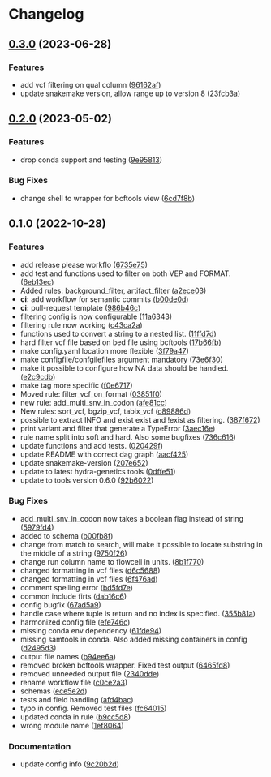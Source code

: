 # Changelog

## [0.3.0](https://www.github.com/hydra-genetics/filtering/compare/v0.2.0...v0.3.0) (2023-06-28)


### Features

* add vcf filtering on qual column ([96162af](https://www.github.com/hydra-genetics/filtering/commit/96162af848ac167f6942a50a9ef5d3c051f7856d))
* update snakemake version, allow range up to version 8 ([23fcb3a](https://www.github.com/hydra-genetics/filtering/commit/23fcb3a017904dcd508ff18239872dae2779c8be))

## [0.2.0](https://www.github.com/hydra-genetics/filtering/compare/v0.1.0...v0.2.0) (2023-05-02)


### Features

* drop conda support and testing ([9e95813](https://www.github.com/hydra-genetics/filtering/commit/9e9581376103d72ca2424b2ffecb854e21aecf33))


### Bug Fixes

* change shell to wrapper for bcftools view ([6cd7f8b](https://www.github.com/hydra-genetics/filtering/commit/6cd7f8beb7dfc1ebf04dd94ffad7ba4b670be590))

## 0.1.0 (2022-10-28)


### Features

* add release please workflo ([6735e75](https://www.github.com/hydra-genetics/filtering/commit/6735e75406362e5bc62f5db5eede67556f8c1da7))
* add test and functions used to filter on both VEP and FORMAT. ([6eb13ec](https://www.github.com/hydra-genetics/filtering/commit/6eb13ec1e2a48f007156e786d982df649990ab52))
* Added rules: background_filter, artifact_filter ([a2ece03](https://www.github.com/hydra-genetics/filtering/commit/a2ece033b9b1c805962e4018f41aa0135da9716d))
* **ci:** add workflow for semantic commits ([b00de0d](https://www.github.com/hydra-genetics/filtering/commit/b00de0def422f62c84bfcc1f316cc4a5685d30c4))
* **ci:** pull-request template ([986b46c](https://www.github.com/hydra-genetics/filtering/commit/986b46cbd8760b7599ae2f3482941d3e575d05ff))
* filtering config is now configurable ([11a6343](https://www.github.com/hydra-genetics/filtering/commit/11a6343489c8d04e4a366963bc4bed87f6bdbb56))
* filtering rule now working ([c43ca2a](https://www.github.com/hydra-genetics/filtering/commit/c43ca2a62aa404912c7621f3d4cf44b5a1d475e8))
* functions used to convert a string to a nested list. ([11ffd7d](https://www.github.com/hydra-genetics/filtering/commit/11ffd7d0ca6c754404fc0d2b15231aed33a8d978))
* hard filter vcf file based on bed file using bcftools ([17b66fb](https://www.github.com/hydra-genetics/filtering/commit/17b66fb09cc327b4ca8b33df49607c645cb0e5a3))
* make config.yaml location more flexible ([3f79a47](https://www.github.com/hydra-genetics/filtering/commit/3f79a475d70809d7147015967fdf67d1485b479a))
* make configfile/confgilefiles argument mandatory ([73e6f30](https://www.github.com/hydra-genetics/filtering/commit/73e6f3022d71fa9056d6420cb0e6a19ee46a2452))
* make it possible to configure how NA data should be handled. ([e2c9cdb](https://www.github.com/hydra-genetics/filtering/commit/e2c9cdb8c47063ce32d9345c9a368c957cde4891))
* make tag more specific ([f0e6717](https://www.github.com/hydra-genetics/filtering/commit/f0e6717d1a472d937ddcb2ddeb26628535c61e9a))
* Moved rule: filter_vcf_on_format ([03851f0](https://www.github.com/hydra-genetics/filtering/commit/03851f0c0f1280e48a946c1153a15bbcf6db8b64))
* new rule: add_multi_snv_in_codon ([afe81cc](https://www.github.com/hydra-genetics/filtering/commit/afe81cc6d316df3eb2b086b6fe1ef2cae762f314))
* New rules: sort_vcf, bgzip_vcf, tabix_vcf ([c89886d](https://www.github.com/hydra-genetics/filtering/commit/c89886dd2e453110da0724a21821cbf7378c97ce))
* possible to extract INFO and exist exist and !exist as filtering. ([387f672](https://www.github.com/hydra-genetics/filtering/commit/387f672ce378c4789b7a27ea6d3b52729095bacc))
* print variant and filter that generate a TypeError ([3aec16e](https://www.github.com/hydra-genetics/filtering/commit/3aec16ee5277ff3a42a46f27264155de00beee3e))
* rule name split into soft and hard. Also some bugfixes ([736c616](https://www.github.com/hydra-genetics/filtering/commit/736c616909bcb5c1eefb2e2d28f80471efdd63e4))
* update functions and add tests. ([020429f](https://www.github.com/hydra-genetics/filtering/commit/020429fbd9527343216bb29bb11768ff1bbc5aa6))
* update README with correct dag graph ([aacf425](https://www.github.com/hydra-genetics/filtering/commit/aacf4257534e807105f9822849a1e4c7d073b6ec))
* update snakemake-version ([207e652](https://www.github.com/hydra-genetics/filtering/commit/207e65214b6845f5a58346489bd941ead0281cf9))
* update to latest hydra-genetics tools ([0dffe51](https://www.github.com/hydra-genetics/filtering/commit/0dffe51ace6afae857941d2674c3c4024680c58c))
* update to tools version 0.6.0 ([92b6022](https://www.github.com/hydra-genetics/filtering/commit/92b6022ad1ece221be0280bd2cb2f5196ffe71aa))


### Bug Fixes

* add_multi_snv_in_codon now takes a boolean flag instead of string ([5979fd4](https://www.github.com/hydra-genetics/filtering/commit/5979fd4031d8201e330a5e568ec394315478d3b7))
* added to schema ([b00fb8f](https://www.github.com/hydra-genetics/filtering/commit/b00fb8fd78dc1885e56bb9f6e0872ba228216100))
* change from match to search, will make it possible to locate substring in the middle of a string ([9750f26](https://www.github.com/hydra-genetics/filtering/commit/9750f267679d944b0fdae6759d4ee1108ed3649d))
* change run column name to flowcell in units. ([8b1f770](https://www.github.com/hydra-genetics/filtering/commit/8b1f7704502946267272e902c58e93401203ea36))
* changed formatting in vcf files ([d6c5688](https://www.github.com/hydra-genetics/filtering/commit/d6c56883bc155d096231690c065342c12fd969af))
* changed formatting in vcf files ([6f476ad](https://www.github.com/hydra-genetics/filtering/commit/6f476adbcc9d921cc92572a126785b8092cc2fde))
* comment spelling error ([bd5fd7e](https://www.github.com/hydra-genetics/filtering/commit/bd5fd7e81bff65748dcfb9d436d7d2631b47318f))
* common include firts ([dab16c6](https://www.github.com/hydra-genetics/filtering/commit/dab16c662af844b38482cf8c8449e6c6f91ef6be))
* config bugfix ([67ad5a9](https://www.github.com/hydra-genetics/filtering/commit/67ad5a9229f0dbb053de7681f3ffd68e303c69ad))
* handle case where tuple is return and no index is specified. ([355b81a](https://www.github.com/hydra-genetics/filtering/commit/355b81a302bfafb1c238e6e0820e6c1159ebc389))
* harmonized config file ([efe746c](https://www.github.com/hydra-genetics/filtering/commit/efe746c155c08413a1a7b80ca3a0c5c93a4cf694))
* missing conda env dependency ([61fde94](https://www.github.com/hydra-genetics/filtering/commit/61fde941e5b64dfb5a2e02f79fc4e699e957087f))
* missing samtools in conda. Also added missing containers in config ([d2495d3](https://www.github.com/hydra-genetics/filtering/commit/d2495d32cf30e15196d0efe839682fd298786032))
* output file names ([b94ee6a](https://www.github.com/hydra-genetics/filtering/commit/b94ee6a9be0c7ac3dd9e87f9eb4b429698797a59))
* removed broken bcftools wrapper. Fixed test output ([6465fd8](https://www.github.com/hydra-genetics/filtering/commit/6465fd8da3d6ea0f1c6e383f72726c2446462764))
* removed unneeded output file ([2340dde](https://www.github.com/hydra-genetics/filtering/commit/2340dde55991334ee313ec8ceaf300e471c75997))
* rename workflow file ([c0ce2a3](https://www.github.com/hydra-genetics/filtering/commit/c0ce2a3372b8a72e53eb1c487d681cbfb635c3bd))
* schemas ([ece5e2d](https://www.github.com/hydra-genetics/filtering/commit/ece5e2daeb6c5ba2d5a82ba1561da48f49f12ad6))
* tests and field handling ([afd4bac](https://www.github.com/hydra-genetics/filtering/commit/afd4bacabe5c2ba06edb8a79e39c1ba78b46971c))
* typo in config. Removed test files ([fc64015](https://www.github.com/hydra-genetics/filtering/commit/fc64015f089ccf292ca3e160d415872cf36f83cb))
* updated conda in rule ([b9cc5d8](https://www.github.com/hydra-genetics/filtering/commit/b9cc5d880eba2b3296c4c9cd6ca86f8740f6530a))
* wrong module name ([1ef8064](https://www.github.com/hydra-genetics/filtering/commit/1ef80643a445da20f50a0b2f7d0a782eef9796a3))


### Documentation

* update config info ([9c20b2d](https://www.github.com/hydra-genetics/filtering/commit/9c20b2d142a7fb277e5c46976e2c0433876a2599))
